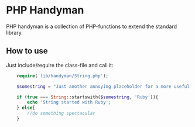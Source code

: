 PHP Handyman
============

PHP handyman is a collection of PHP-functions to extend the standard library.


How to use
----------

Just include/require the class-file and call it:

```php
    require('lib/handyman/String.php');

    $somestring = "Just another annoying placeholder for a more useful string";

    if (true === String::startswith($somestring, 'Ruby')){
    	echo 'String started with Ruby';
    } else{
    	//do something spectacular
    }
```